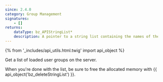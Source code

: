 ```yaml
---
since: 2.4.0
category: Group Management
signatures:
    - []
returns:
    dataType: bz_APIStringList*
    description: A pointer to a string list containing the names of the loaded groups
---
```


{% from '_includes/api_utils.html.twig' import api_object %}

Get a list of loaded user groups on the server.

When you're done with the list, be sure to free the allocated memory with {{ api_object('bz_deleteStringList') }}.
